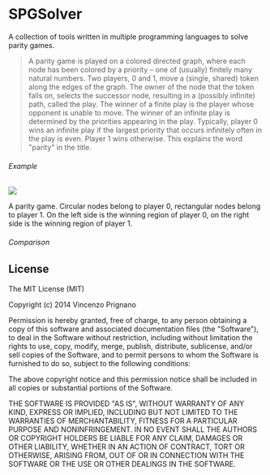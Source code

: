 SPGSolver
=========

A collection of tools written in multiple programming languages to solve parity games.

> A parity game is played on a colored directed graph, where each node has been colored by a priority – one of (usually) finitely many natural numbers. Two players, 0 and 1, move a (single, shared) token along the edges of the graph. The owner of the node that the token falls on, selects the successor node, resulting in a (possibly infinite) path, called the play. The winner of a finite play is the player whose opponent is unable to move. The winner of an infinite play is determined by the priorities appearing in the play. Typically, player 0 wins an infinite play if the largest priority that occurs infinitely often in the play is even. Player 1 wins otherwise. This explains the word "parity" in the title.

###### Example

![](http://upload.wikimedia.org/wikipedia/commons/3/31/Example_Parity_Game_Solved.png)

A parity game. Circular nodes belong to player 0, rectangular nodes belong to player 1.
On the left side is the winning region of player 0, on the right side is the winning region of player 1.

###### Comparison


License
---------

The MIT License (MIT)

Copyright (c) 2014 Vincenzo Prignano

Permission is hereby granted, free of charge, to any person obtaining a copy
of this software and associated documentation files (the "Software"), to deal
in the Software without restriction, including without limitation the rights
to use, copy, modify, merge, publish, distribute, sublicense, and/or sell
copies of the Software, and to permit persons to whom the Software is
furnished to do so, subject to the following conditions:

The above copyright notice and this permission notice shall be included in
all copies or substantial portions of the Software.

THE SOFTWARE IS PROVIDED "AS IS", WITHOUT WARRANTY OF ANY KIND, EXPRESS OR
IMPLIED, INCLUDING BUT NOT LIMITED TO THE WARRANTIES OF MERCHANTABILITY,
FITNESS FOR A PARTICULAR PURPOSE AND NONINFRINGEMENT. IN NO EVENT SHALL THE
AUTHORS OR COPYRIGHT HOLDERS BE LIABLE FOR ANY CLAIM, DAMAGES OR OTHER
LIABILITY, WHETHER IN AN ACTION OF CONTRACT, TORT OR OTHERWISE, ARISING FROM,
OUT OF OR IN CONNECTION WITH THE SOFTWARE OR THE USE OR OTHER DEALINGS IN
THE SOFTWARE.
